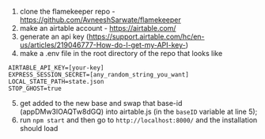 1. clone the flamekeeper repo - https://github.com/AvneeshSarwate/flamekeeper
2. make an airtable account - https://airtable.com/
3. generate an api key (https://support.airtable.com/hc/en-us/articles/219046777-How-do-I-get-my-API-key-)
4. make a .env file in the root directory of the repo that looks like
```
AIRTABLE_API_KEY=[your-key]
EXPRESS_SESSION_SECRET=[any_random_string_you_want]
LOCAL_STATE_PATH=state.json
STOP_GHOST=true
 ```
5. get added to the new base and swap that base-id (appDMw3lOAQTw8dGQ) into airtable.js (in the `baseID` variable at line 5);
6. run `npm start` and then go to `http://localhost:8000/` and the installation should load